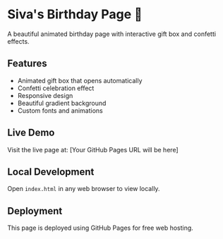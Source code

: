 # Siva's Birthday Page 🎂

A beautiful animated birthday page with interactive gift box and confetti effects.

## Features
- Animated gift box that opens automatically
- Confetti celebration effect
- Responsive design
- Beautiful gradient background
- Custom fonts and animations

## Live Demo
Visit the live page at: [Your GitHub Pages URL will be here]

## Local Development
Open `index.html` in any web browser to view locally.

## Deployment
This page is deployed using GitHub Pages for free web hosting.
